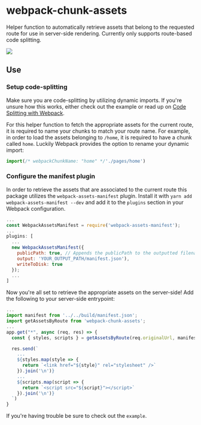 # webpack-chunk-assets
Helper function to automatically retrieve assets that belong to the requested route for use in server-side rendering. Currently only supports route-based code splitting.

![](https://img.shields.io/travis/jvhoven/webpack-chunk-assets.svg?style=for-the-badge)

## Use

### Setup code-splitting

Make sure you are code-splitting by utilizing dynamic imports. If you're unsure how this works, either check out the example or read up on [Code Splitting with Webpack](https://webpack.js.org/guides/code-splitting/).

For this helper function to fetch the appropriate assets for the current route, it is required to name your chunks to match your route name. For example, in order to load the assets belonging to `/home`, it is required to have a chunk called `home`. Luckily Webpack provides the option to rename your dynamic import:

```JavaScript
import(/* webpackChunkName: "home" */'./pages/home')
```

### Configure the manifest plugin

In order to retrieve the assets that are associated to the current route this package utilizes the `webpack-assets-manifest` plugin. Install it with `yarn add webpack-assets-manifest --dev` and add it to the `plugins` section in your Webpack configuration.

```JavaScript
...
const WebpackAssetsManifest = require('webpack-assets-manifest');
...
plugins: [
  ...
  new WebpackAssetsManifest({
    publicPath: true, // Appends the publicPath to the outputted filename.
    output: 'YOUR_OUTPUT_PATH/manifest.json'),
    writeToDisk: true
  });
  ...
]
```

Now you're all set to retrieve the appropriate assets on the server-side! Add the following to your server-side entrypoint:

```JavaScript
...
import manifest from '../../build/manifest.json';
import getAssetsByRoute from 'webpack-chunk-assets';
...
app.get("*", async (req, res) => {
  const { styles, scripts } = getAssetsByRoute(req.originalUrl, manifest);

  res.send(`
    ...
    ${styles.map(style => {
      return `<link href="${style}" rel="stylesheet" />`
    }).join('\n')}
    ...
    ${scripts.map(script => {
      return `<script src="${script}"></script>`
    }).join('\n')}
  `)
}
```

If you're having trouble be sure to check out the `example`.